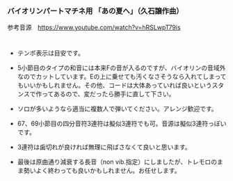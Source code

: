 ### バイオリンパートマチネ用 「あの夏へ」（久石譲作曲）
参考音源　https://www.youtube.com/watch?v=hRSLwpT79is

# 

* テンポ表示は目安です。

* 5小節目のタイプの和音には本来Fの音が入るのですが、バイオリンの音域外なのでカットしています。Eの上に乗せても汚くなさそうなら入れてしまってもいいかもしれません。その他、コードは大体あっていれば良いというスタンスで作ってあるので、変だったら勝手に直して下さい。

* ソロが多いようなら適当に複数人で弾いてください。アレンジ歓迎です。

* 67、69小節目の四分音符3連符は擬似3連符でも可。音源は擬似3連符っぽいです。

* 3連符は歯切れが良ければ無理に飛ばさなくて良いと思います。

* 最後は原曲通り減衰する長音（non vib.指定）にしましたが、トレモロのまま勢いよく終わっても良いかもしれません。お任せします。


 
